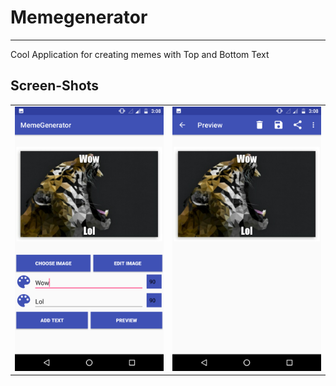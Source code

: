 # Memegenerator
--------------

 Cool Application for creating memes with Top and Bottom Text
 
 
 Screen-Shots
--------------
 
 <table>
    <tr>
     <td><img src="docs/Screenshot1.png"></td>
     <td><img src="docs/Screenshot2.png"></td>
    </tr>
  </table>
 

